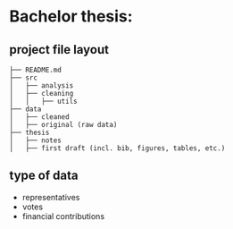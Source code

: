 # Bachelor thesis:

## project file layout
```
├── README.md
├── src
│   ├── analysis
│   ├── cleaning
│   │   ├── utils  
├── data
│   ├── cleaned
│   ├── original (raw data)
├── thesis
│   ├── notes
│   ├── first draft (incl. bib, figures, tables, etc.)

```
## type of data
- representatives
- votes
- financial contributions